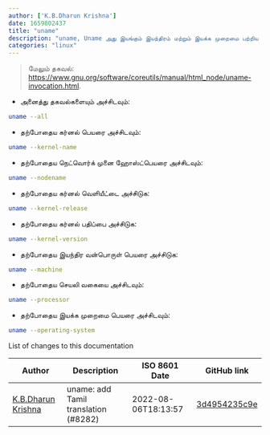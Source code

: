 ```yaml
---
author: ['K.B.Dharun Krishna']
date: 1659802437
title: "uname"
description: "uname, Uname அது இயங்கும் இயந்திரம் மற்றும் இயக்க முறைமை பற்றிய தகவல்களை அச்சிடுகிறது."
categories: "linux"
---
```

> மேலும் தகவல்: <https://www.gnu.org/software/coreutils/manual/html_node/uname-invocation.html>.

- அனைத்து தகவல்களையும் அச்சிடவும்:

```bash
uname --all
```

- தற்போதைய கர்னல் பெயரை அச்சிடவும்:

```bash
uname --kernel-name
```

- தற்போதைய நெட்வொர்க் முனை ஹோஸ்ட்பெயரை அச்சிடவும்:

```bash
uname --nodename
```

- தற்போதைய கர்னல் வெளியீட்டை அச்சிடுக:

```bash
uname --kernel-release
```

- தற்போதைய கர்னல் பதிப்பை அச்சிடுக:

```bash
uname --kernel-version
```

- தற்போதைய இயந்திர வன்பொருள் பெயரை அச்சிடுக:

```bash
uname --machine
```

- தற்போதைய செயலி வகையை அச்சிடவும்:

```bash
uname --processor
```

- தற்போதைய இயக்க முறைமை பெயரை அச்சிடவும்:

```bash
uname --operating-system
```
List of changes to this documentation


Author | Description | ISO 8601 Date | GitHub link
------|-----|-----|-----
[K.B.Dharun Krishna](mailto:kbdharunkrishna@gmail.com) | uname: add Tamil translation (#8282) | 2022-08-06T18:13:57 | [3d4954235c9e](https://github.com/tldr-pages/tldr/commit/3d4954235c9e40cbba55f8a723e9eebd18e3d04e)

